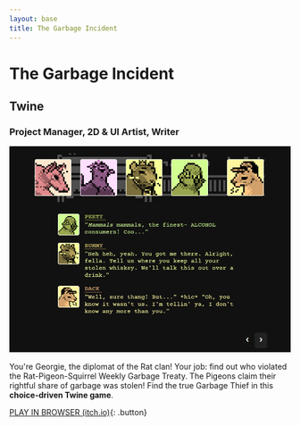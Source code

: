 ```yaml
---
layout: base
title: The Garbage Incident
---
```

# The Garbage Incident
## Twine
### Project Manager, 2D & UI Artist, Writer
![Garbage Incident Cover Image](images/thumbnails/garbageincident_thumbnail.png)

You're Georgie, the diplomat of the Rat clan! Your job: find out who violated the Rat-Pigeon-Squirrel Weekly Garbage Treaty. The Pigeons claim their rightful share of garbage was stolen! Find the true Garbage Thief in this **choice-driven Twine game**.

[PLAY IN BROWSER (itch.io)](https://crowswalk.itch.io/the-garbage-incident){: .button}